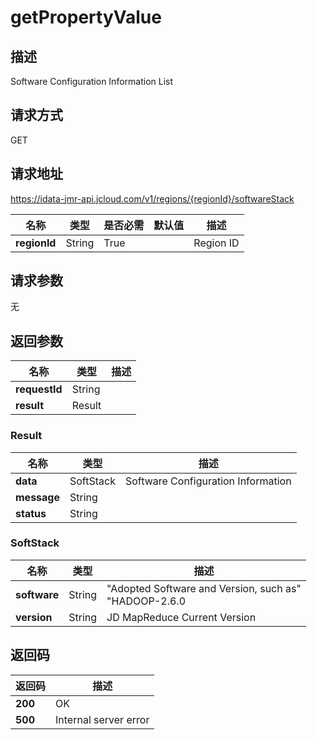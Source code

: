 # getPropertyValue


## 描述
Software Configuration Information List

## 请求方式
GET

## 请求地址
https://idata-jmr-api.jcloud.com/v1/regions/{regionId}/softwareStack

|名称|类型|是否必需|默认值|描述|
|---|---|---|---|---|
|**regionId**|String|True| |Region ID|

## 请求参数
无


## 返回参数
|名称|类型|描述|
|---|---|---|
|**requestId**|String| |
|**result**|Result| |

### Result
|名称|类型|描述|
|---|---|---|
|**data**|SoftStack|Software Configuration Information|
|**message**|String| |
|**status**|String| |
### SoftStack
|名称|类型|描述|
|---|---|---|
|**software**|String|"Adopted Software and Version, such as"<br>"HADOOP-2.6.0|HIVE-1.2.1|SPARK-2.0.0|ALLUXIO-1.0.1|ZOOKEEPER-3.4.5|ZEPPELIN-0.6.1"<br>|
|**version**|String|JD MapReduce Current Version|

## 返回码
|返回码|描述|
|---|---|
|**200**|OK|
|**500**|Internal server error|
